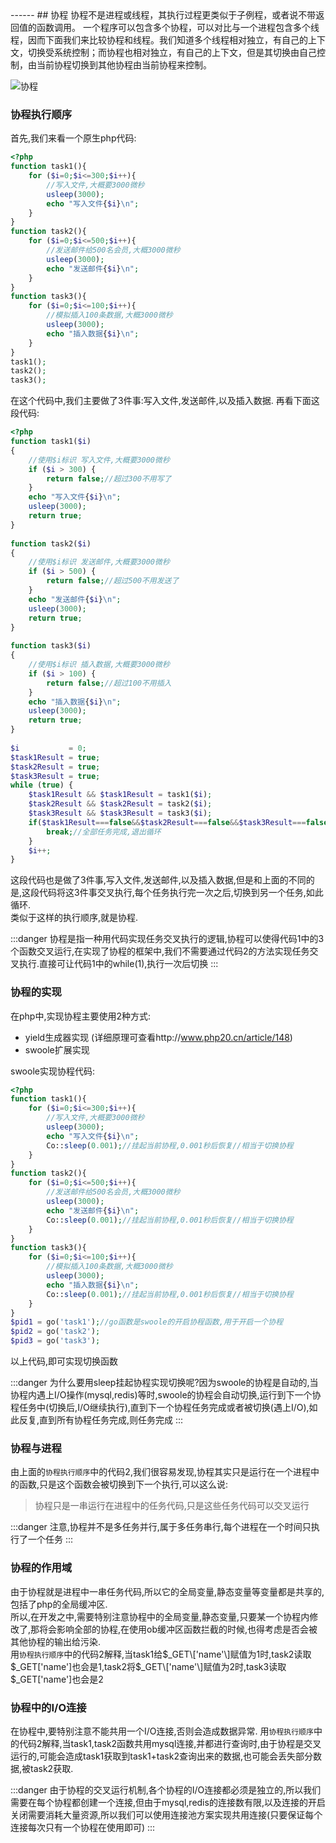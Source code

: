 <head>
     <title>EasySwoole 入门教程|swoole 入门教程|协程</title>
     <meta name="keywords" content="EasySwoole 入门教程|swoole 入门教程|协程"/>
     <meta name="description" content="EasySwoole 入门教程|swoole 入门教程|协程"/>
</head>
---<head>---
## 协程  
协程不是进程或线程，其执行过程更类似于子例程，或者说不带返回值的函数调用。   
一个程序可以包含多个协程，可以对比与一个进程包含多个线程，因而下面我们来比较协程和线程。我们知道多个线程相对独立，有自己的上下文，切换受系统控制；而协程也相对独立，有自己的上下文，但是其切换由自己控制，由当前协程切换到其他协程由当前协程来控制。

![协程](/resources/coroutine.png)

### 协程执行顺序
首先,我们来看一个原生php代码:
```php
<?php
function task1(){
    for ($i=0;$i<=300;$i++){
        //写入文件,大概要3000微秒
        usleep(3000);
        echo "写入文件{$i}\n";
    }
}
function task2(){
    for ($i=0;$i<=500;$i++){
        //发送邮件给500名会员,大概3000微秒
        usleep(3000);
        echo "发送邮件{$i}\n";
    }
}
function task3(){
    for ($i=0;$i<=100;$i++){
        //模拟插入100条数据,大概3000微秒
        usleep(3000);
        echo "插入数据{$i}\n";
    }
}
task1();
task2();
task3();
```
在这个代码中,我们主要做了3件事:写入文件,发送邮件,以及插入数据.
再看下面这段代码:
```php
<?php
function task1($i)
{
    //使用$i标识 写入文件,大概要3000微秒
    if ($i > 300) {
        return false;//超过300不用写了
    }
    echo "写入文件{$i}\n";
    usleep(3000);
    return true;
}
 
function task2($i)
{
    //使用$i标识 发送邮件,大概要3000微秒
    if ($i > 500) {
        return false;//超过500不用发送了
    }
    echo "发送邮件{$i}\n";
    usleep(3000);
    return true;
}
 
function task3($i)
{
    //使用$i标识 插入数据,大概要3000微秒
    if ($i > 100) {
        return false;//超过100不用插入
    }
    echo "插入数据{$i}\n";
    usleep(3000);
    return true;
}
 
$i           = 0;
$task1Result = true;
$task2Result = true;
$task3Result = true;
while (true) {
    $task1Result && $task1Result = task1($i);
    $task2Result && $task2Result = task2($i);
    $task3Result && $task3Result = task3($i);
    if($task1Result===false&&$task2Result===false&&$task3Result===false){
        break;//全部任务完成,退出循环
    }
    $i++;
}
```
这段代码也是做了3件事,写入文件,发送邮件,以及插入数据,但是和上面的不同的是,这段代码将这3件事交叉执行,每个任务执行完一次之后,切换到另一个任务,如此循环.  
类似于这样的执行顺序,就是协程.

:::danger 
协程是指一种用代码实现任务交叉执行的逻辑,协程可以使得代码1中的3个函数交叉运行,在实现了协程的框架中,我们不需要通过代码2的方法实现任务交叉执行.直接可让代码1中的while(1),执行一次后切换
:::


### 协程的实现
在php中,实现协程主要使用2种方式: 
 * yield生成器实现 (详细原理可查看http://www.php20.cn/article/148)
 * swoole扩展实现
 
swoole实现协程代码:
```php
<?php
function task1(){
    for ($i=0;$i<=300;$i++){
        //写入文件,大概要3000微秒
        usleep(3000);
        echo "写入文件{$i}\n";
        Co::sleep(0.001);//挂起当前协程,0.001秒后恢复//相当于切换协程
    }
}
function task2(){
    for ($i=0;$i<=500;$i++){
        //发送邮件给500名会员,大概3000微秒
        usleep(3000);
        echo "发送邮件{$i}\n";
        Co::sleep(0.001);//挂起当前协程,0.001秒后恢复//相当于切换协程
    }
}
function task3(){
    for ($i=0;$i<=100;$i++){
        //模拟插入100条数据,大概3000微秒
        usleep(3000);
        echo "插入数据{$i}\n";
        Co::sleep(0.001);//挂起当前协程,0.001秒后恢复//相当于切换协程
    }
}
$pid1 = go('task1');//go函数是swoole的开启协程函数,用于开启一个协程
$pid2 = go('task2');
$pid3 = go('task3');
```
以上代码,即可实现切换函数

:::danger 
为什么要用sleep挂起协程实现切换呢?因为swoole的协程是自动的,当协程内遇上I/O操作(mysql,redis)等时,swoole的协程会自动切换,运行到下一个协程任务中(切换后,I/O继续执行),直到下一个协程任务完成或者被切换(遇上I/O),如此反复,直到所有协程任务完成,则任务完成
:::

### 协程与进程
由上面的`协程执行顺序`中的代码2,我们很容易发现,协程其实只是运行在一个进程中的函数,只是这个函数会被切换到下一个执行,可以这么说:
>协程只是一串运行在进程中的任务代码,只是这些任务代码可以交叉运行

:::danger 
注意,协程并不是多任务并行,属于多任务串行,每个进程在一个时间只执行了一个任务
:::

### 协程的作用域
由于协程就是进程中一串任务代码,所以它的全局变量,静态变量等变量都是共享的,包括了php的全局缓冲区.  
所以,在开发之中,需要特别注意协程中的全局变量,静态变量,只要某一个协程内修改了,那将会影响全部的协程,在使用ob缓冲区函数拦截的时候,也得考虑是否会被其他协程的输出给污染.  
用`协程执行顺序`中的代码2解释,当task1给$_GET\['name'\]赋值为1时,task2读取$_GET\['name'\]也会是1,task2将$_GET\['name'\]赋值为2时,task3读取$_GET\['name'\]也会是2

### 协程中的I/O连接
在协程中,要特别注意不能共用一个I/O连接,否则会造成数据异常.
用`协程执行顺序`中的代码2解释,当task1,task2函数共用mysql连接,并都进行查询时,由于协程是交叉运行的,可能会造成task1获取到task1+task2查询出来的数据,也可能会丢失部分数据,被task2获取.

:::danger 
由于协程的交叉运行机制,各个协程的I/O连接都必须是独立的,所以我们需要在每个协程都创建一个连接,但由于mysql,redis的连接数有限,以及连接的开启关闭需要消耗大量资源,所以我们可以使用连接池方案实现共用连接(只要保证每个连接每次只有一个协程在使用即可)
:::






